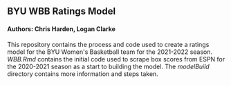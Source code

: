## BYU WBB Ratings Model

#### Authors: Chris Harden, Logan Clarke

This repository contains the process and code used to create a ratings model for the BYU Women's Basketball team for the 2021-2022 season. _WBB.Rmd_ contains the initial code used to scrape box scores from ESPN for the 2020-2021 season as a start to building the model. The _modelBuild_ directory contains more information and steps taken.
